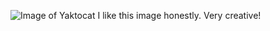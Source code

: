 ![Image of Yaktocat](https://octodex.github.com/images/yaktocat.png) I like this image honestly. Very creative!
